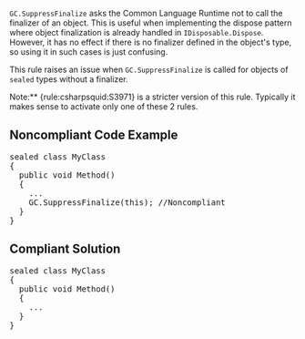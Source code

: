 `GC.SuppressFinalize` asks the Common Language Runtime not to call the finalizer of an object. This is useful when implementing the
dispose pattern where object finalization is already handled in `IDisposable.Dispose`. However, it has no effect if there is no finalizer
defined in the object's type, so using it in such cases is just confusing.

This rule raises an issue when `GC.SuppressFinalize` is called for objects of `sealed` types without a finalizer.

Note:** {rule:csharpsquid:S3971} is a stricter version of this rule. Typically it makes sense to activate only one of these 2
rules.

## Noncompliant Code Example

<pre>
sealed class MyClass
{
  public void Method()
  {
    ...
    GC.SuppressFinalize(this); //Noncompliant
  }
}
</pre>

## Compliant Solution

<pre>
sealed class MyClass
{
  public void Method()
  {
    ...
  }
}
</pre>
